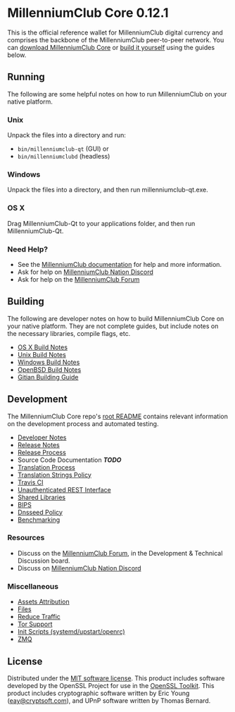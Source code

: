 MillenniumClub Core 0.12.1
=====================

This is the official reference wallet for MillenniumClub digital currency and comprises the backbone of the MillenniumClub peer-to-peer network. You can [download MillenniumClub Core](https://www.millenniumclub.org/downloads/) or [build it yourself](#building) using the guides below.

Running
---------------------
The following are some helpful notes on how to run MillenniumClub on your native platform.

### Unix

Unpack the files into a directory and run:

- `bin/millenniumclub-qt` (GUI) or
- `bin/millenniumclubd` (headless)

### Windows

Unpack the files into a directory, and then run millenniumclub-qt.exe.

### OS X

Drag MillenniumClub-Qt to your applications folder, and then run MillenniumClub-Qt.

### Need Help?

* See the [MillenniumClub documentation](https://dashpay.atlassian.net/wiki/display/DOC)
for help and more information.
* Ask for help on [MillenniumClub Nation Discord](http://millenniumclubchat.org)
* Ask for help on the [MillenniumClub Forum](https://millenniumclub.org/forum)

Building
---------------------
The following are developer notes on how to build MillenniumClub Core on your native platform. They are not complete guides, but include notes on the necessary libraries, compile flags, etc.

- [OS X Build Notes](build-osx.md)
- [Unix Build Notes](build-unix.md)
- [Windows Build Notes](build-windows.md)
- [OpenBSD Build Notes](build-openbsd.md)
- [Gitian Building Guide](gitian-building.md)

Development
---------------------
The MillenniumClub Core repo's [root README](/README.md) contains relevant information on the development process and automated testing.

- [Developer Notes](developer-notes.md)
- [Release Notes](release-notes.md)
- [Release Process](release-process.md)
- Source Code Documentation ***TODO***
- [Translation Process](translation_process.md)
- [Translation Strings Policy](translation_strings_policy.md)
- [Travis CI](travis-ci.md)
- [Unauthenticated REST Interface](REST-interface.md)
- [Shared Libraries](shared-libraries.md)
- [BIPS](bips.md)
- [Dnsseed Policy](dnsseed-policy.md)
- [Benchmarking](benchmarking.md)

### Resources
* Discuss on the [MillenniumClub Forum](https://millenniumclub.org/forum), in the Development & Technical Discussion board.
* Discuss on [MillenniumClub Nation Discord](http://millenniumclubchat.org)

### Miscellaneous
- [Assets Attribution](assets-attribution.md)
- [Files](files.md)
- [Reduce Traffic](reduce-traffic.md)
- [Tor Support](tor.md)
- [Init Scripts (systemd/upstart/openrc)](init.md)
- [ZMQ](zmq.md)

License
---------------------
Distributed under the [MIT software license](/COPYING).
This product includes software developed by the OpenSSL Project for use in the [OpenSSL Toolkit](https://www.openssl.org/). This product includes
cryptographic software written by Eric Young ([eay@cryptsoft.com](mailto:eay@cryptsoft.com)), and UPnP software written by Thomas Bernard.
